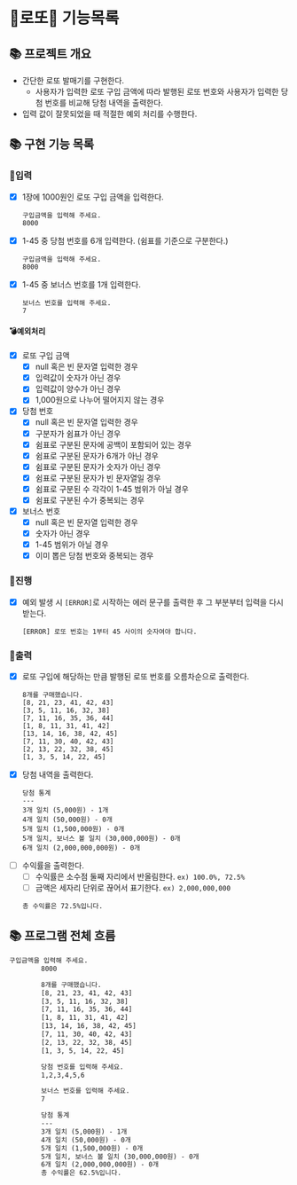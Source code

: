 # 🎰로또🎰 기능목록

## 📚 프로젝트 개요

- 간단한 로또 발매기를 구현한다.
    - 사용자가 입력한 로또 구입 금액에 따라 발행된 로또 번호와 사용자가 입력한 당첨 번호를 비교해 당첨 내역을 출력한다.
- 입력 값이 잘못되었을 때 적절한 예외 처리를 수행한다.

## 📚 구현 기능 목록

### 💫입력

- [x] 1장에 1000원인 로또 구입 금액을 입력한다.
  ```
  구입금액을 입력해 주세요.
  8000
  ```
- [x] 1-45 중 당첨 번호를 6개 입력한다. (쉼표를 기준으로 구분한다.)
  ```
  구입금액을 입력해 주세요.
  8000
  ```

- [x] 1-45 중 보너스 번호를 1개 입력한다.
  ```
  보너스 번호를 입력해 주세요.
  7
  ```

#### 💣예외처리

- [x] 로또 구입 금액
    - [x] null 혹은 빈 문자열 입력한 경우
    - [x] 입력값이 숫자가 아닌 경우
    - [x] 입력값이 양수가 아닌 경우
    - [x] 1,000원으로 나누어 떨어지지 않는 경우
- [x] 당첨 번호
    - [x] null 혹은 빈 문자열 입력한 경우
    - [x] 구분자가 쉼표가 아닌 경우
    - [x] 쉼표로 구분된 문자에 공백이 포함되어 있는 경우
    - [x] 쉼표로 구분된 문자가 6개가 아닌 경우
    - [x] 쉼표로 구분된 문자가 숫자가 아닌 경우
    - [x] 쉼표로 구분된 문자가 빈 문자열일 경우
    - [x] 쉼표로 구분된 수 각각이 1-45 범위가 아닐 경우
    - [x] 쉼표로 구분된 수가 중복되는 경우
- [x] 보너스 번호
    - [x] null 혹은 빈 문자열 입력한 경우
    - [x] 숫자가 아닌 경우
    - [x] 1-45 범위가 아닐 경우
    - [x] 이미 뽑은 당첨 번호와 중복되는 경우

### 💫진행

- [x] 예외 발생 시 `[ERROR]`로 시작하는 에러 문구를 출력한 후 그 부분부터 입력을 다시 받는다.
  ```
  [ERROR] 로또 번호는 1부터 45 사이의 숫자여야 합니다.
  ```

### 💫출력

- [x] 로또 구입에 해당하는 만큼 발행된 로또 번호를 오름차순으로 출력한다.
  ```
  8개를 구매했습니다.
  [8, 21, 23, 41, 42, 43]
  [3, 5, 11, 16, 32, 38]
  [7, 11, 16, 35, 36, 44]
  [1, 8, 11, 31, 41, 42]
  [13, 14, 16, 38, 42, 45]
  [7, 11, 30, 40, 42, 43]
  [2, 13, 22, 32, 38, 45]
  [1, 3, 5, 14, 22, 45]
  ```
- [x] 당첨 내역을 출력한다.
  ```
  당첨 통계
  ---
  3개 일치 (5,000원) - 1개
  4개 일치 (50,000원) - 0개
  5개 일치 (1,500,000원) - 0개
  5개 일치, 보너스 볼 일치 (30,000,000원) - 0개
  6개 일치 (2,000,000,000원) - 0개
  ```
- [ ] 수익률을 출력한다.
    - [ ] 수익률은 소수점 둘째 자리에서 반올림한다. `ex) 100.0%, 72.5%`
    - [ ] 금액은 세자리 단위로 끊어서 표기한다. `ex) 2,000,000,000`
  ``` 
  총 수익률은 72.5%입니다.      
  ```

## 📚 프로그램 전체 흐름

```dtd
구입금액을 입력해 주세요.
        8000

        8개를 구매했습니다.
        [8, 21, 23, 41, 42, 43]
        [3, 5, 11, 16, 32, 38]
        [7, 11, 16, 35, 36, 44]
        [1, 8, 11, 31, 41, 42]
        [13, 14, 16, 38, 42, 45]
        [7, 11, 30, 40, 42, 43]
        [2, 13, 22, 32, 38, 45]
        [1, 3, 5, 14, 22, 45]

        당첨 번호를 입력해 주세요.
        1,2,3,4,5,6

        보너스 번호를 입력해 주세요.
        7

        당첨 통계
        ---
        3개 일치 (5,000원) - 1개
        4개 일치 (50,000원) - 0개
        5개 일치 (1,500,000원) - 0개
        5개 일치, 보너스 볼 일치 (30,000,000원) - 0개
        6개 일치 (2,000,000,000원) - 0개
        총 수익률은 62.5%입니다.
```
